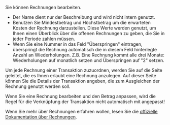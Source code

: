 Sie können Rechnungen bearbeiten.

* Der Name dient nur der Beschreibung und wird nicht intern genutzt.
* Benutzen Sie Mindestbetrag und Höchstbetrag um die erwarteten Kosten der Rechnung darzustellen. Diese Werte werden genutzt, um Ihnen einen Überblick über die offenen Rechnungen zu geben, die Sie in jeder Periode zahlen müssen.
* Wenn Sie eine Nummer in das Feld "Überspringen" eintragen, überspringt die Rechnung automatisch die in diesem Feld hinterlegte Anzahl an Wiederholungen. Z.B. Eine Rechnung kommt alle drei Monate: Wiederholungen auf monatlich setzen und Überspringen auf "2" setzen.

Um jede Rechnung einer Transaktion zuzuordnen, werden Sie auf die Seite geleitet, die es Ihnen erlaubt eine Rechnung anzulegen. Auf dieser Seite können Sie die Details der Transaktion angeben, die zum Ausgleichen der Rechnung genutzt werden soll.

Wenn Sie eine Rechnung bearbeiten und den Betrag anpassen, wird die Regel für die Verknüpfung der Transaktion nicht automatisch mit angepasst!

Wenn Sie mehr über Rechnungen erfahren wollen, lesen Sie die [offizielle Dokumentation über Rechnungen](https://docs.firefly-iii.org/advanced-concepts/bills).